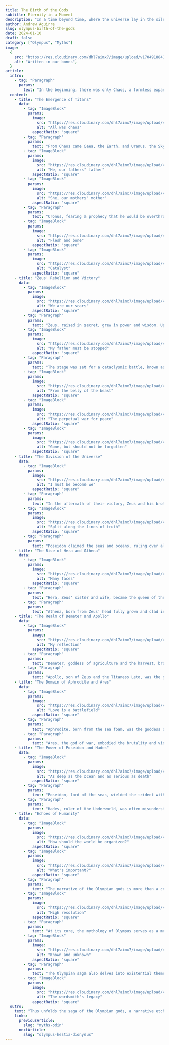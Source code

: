 ```yaml
---
title: The Birth of the Gods
subtitle: Eternity in a Moment
description: "In a time beyond time, where the universe lay in the silent embrace of Chaos, a saga begins. Here, in the depths of nothingness, the first seeds of existence are sown, heralding the birth of the Olympian gods. It's a narrative steeped in wonder and mystery, where each moment is a brushstroke on the canvas of creation, painting the rise of entities of immense power and wisdom."
author: Andrew Aguirre
slug: olympus-birth-of-the-gods
date: 2024-01-10
draft: false
category: ["Olympus", "Myths"]
image:
  {
    src: "https://res.cloudinary.com/dhl7aimx7/image/upload/v1704918841/001_jm8ylt.webp",
    alt: "Written in our bones",
  }
article:
  intro:
    - tag: "Paragraph"
      params:
        text: "In the beginning, there was only Chaos, a formless expanse. From this void emerged the first deities and titans, setting the stage for a saga of power, betrayal, and transformation. This is the story of the birth of the Olympian gods, a tale woven into the fabric of the universe, chronicling the ascent of the deities who would come to embody the forces of nature, human emotions, and the mysteries of existence."
  content:
    - title: "The Emergence of Titans"
      data:
        - tag: "ImageBlock"
          params:
            image:
              src: "https://res.cloudinary.com/dhl7aimx7/image/upload/v1704918841/002_burctk.webp"
              alt: "All was chaos"
            aspectRatio: "square"
        - tag: "Paragraph"
          params:
            text: "From Chaos came Gaea, the Earth, and Uranus, the Sky. Their union gave birth to the Titans, formidable beings who would lay the foundation of the world's order. Among them were Cronus and Rhea, destined to play pivotal roles in the shaping of the cosmos. These Titans embodied the raw, unbridled forces of nature, ruling over a primal world where the rules of the universe were yet to be written."
        - tag: "ImageBlock"
          params:
            image:
              src: "https://res.cloudinary.com/dhl7aimx7/image/upload/v1704918841/003_iu2znv.webp"
              alt: "He, our fathers' father"
            aspectRatio: "square"
        - tag: "ImageBlock"
          params:
            image:
              src: "https://res.cloudinary.com/dhl7aimx7/image/upload/v1704918841/004_usk6h9.webp"
              alt: "She, our mothers' mother"
            aspectRatio: "square"
        - tag: "Paragraph"
          params:
            text: "Cronus, fearing a prophecy that he would be overthrown by his offspring, swallowed each of his children at birth. Rhea, distraught and desperate, devised a plan to save her youngest, Zeus. She tricked Cronus by giving him a stone wrapped in swaddling clothes to swallow, while Zeus was whisked away to be raised in secret, setting the stage for a clash that would forever change the course of history."
        - tag: "ImageBlock"
          params:
            image:
              src: "https://res.cloudinary.com/dhl7aimx7/image/upload/v1704918841/005_eavn2e.webp"
              alt: "Flesh and bone"
            aspectRatio: "square"
        - tag: "ImageBlock"
          params:
            image:
              src: "https://res.cloudinary.com/dhl7aimx7/image/upload/v1704918841/006_pjhoqu.webp"
              alt: "Catalyst"
            aspectRatio: "square"
    - title: "Zeus' Rebellion and Victory"
      data:
        - tag: "ImageBlock"
          params:
            image:
              src: "https://res.cloudinary.com/dhl7aimx7/image/upload/v1704918841/007_vinrrm.webp"
              alt: "We are our scars"
            aspectRatio: "square"
        - tag: "Paragraph"
          params:
            text: "Zeus, raised in secret, grew in power and wisdom. Upon reaching adulthood, he sought to challenge his father, Cronus, and free his siblings. Aided by the titan Metis, Zeus tricked Cronus into drinking an emetic potion. The mighty Cronus disgorged the siblings he had consumed, and thus, Hestia, Demeter, Hera, Hades, and Poseidon were freed."
        - tag: "ImageBlock"
          params:
            image:
              src: "https://res.cloudinary.com/dhl7aimx7/image/upload/v1704918842/008_mwvbic.webp"
              alt: "My father must be stopped"
            aspectRatio: "square"
        - tag: "Paragraph"
          params:
            text: "The stage was set for a cataclysmic battle, known as the Titanomachy, pitting Zeus and his liberated siblings, along with allies among the Titans, against Cronus and his supporters. The war raged for ten long years, but ultimately, Zeus and his allies emerged victorious. The defeated Titans were cast into Tartarus, and Zeus became the ruler of the cosmos, marking the beginning of the reign of the Olympian gods."
        - tag: "ImageBlock"
          params:
            image:
              src: "https://res.cloudinary.com/dhl7aimx7/image/upload/v1704918842/009_y4lo2x.webp"
              alt: "From the belly of the beast"
            aspectRatio: "square"
        - tag: "ImageBlock"
          params:
            image:
              src: "https://res.cloudinary.com/dhl7aimx7/image/upload/v1704918842/010_gddgnr.webp"
              alt: "The perpetual war for peace"
            aspectRatio: "square"
        - tag: "ImageBlock"
          params:
            image:
              src: "https://res.cloudinary.com/dhl7aimx7/image/upload/v1704918842/012_uvarkc.webp"
              alt: "Gone, but should not be forgotten"
            aspectRatio: "square"
    - title: "The Division of the Universe"
      data:
        - tag: "ImageBlock"
          params:
            image:
              src: "https://res.cloudinary.com/dhl7aimx7/image/upload/v1704918842/013_tmioqv.webp"
              alt: "I must be become we"
            aspectRatio: "square"
        - tag: "Paragraph"
          params:
            text: "In the aftermath of their victory, Zeus and his brothers, Poseidon and Hades, cast lots to divide the universe among themselves. Zeus won the heavens, becoming the supreme ruler of gods and mortals. His authority was unmatched, and his will was law on Mount Olympus and beyond."
        - tag: "ImageBlock"
          params:
            image:
              src: "https://res.cloudinary.com/dhl7aimx7/image/upload/v1704918843/014_x1bpxw.webp"
              alt: "Split along the lines of truth"
            aspectRatio: "square"
        - tag: "Paragraph"
          params:
            text: "Poseidon claimed the seas and oceans, ruling over all creatures within and the watery realms themselves. Hades, drawing the unseen lot, became the ruler of the Underworld, the domain of the dead. Though each brother ruled their respective realms, their influence and power often intersected in the affairs of gods and mortals alike."
    - title: "The Rise of Hera and Athena"
      data:
        - tag: "ImageBlock"
          params:
            image:
              src: "https://res.cloudinary.com/dhl7aimx7/image/upload/v1704918843/015_fn2cad.webp"
              alt: "Many faces"
            aspectRatio: "square"
        - tag: "Paragraph"
          params:
            text: "Hera, Zeus' sister and wife, became the queen of the gods. She was revered as the goddess of marriage and childbirth, embodying the aspects of family and loyalty. Hera's relationship with Zeus was complex, marked by strife due to his infidelities, yet she remained an integral figure in the pantheon, revered and respected by gods and mortals."
        - tag: "Paragraph"
          params:
            text: "Athena, born from Zeus' head fully grown and clad in armor, symbolized wisdom, strategy, and warfare. Her birth was unique, signifying her importance as one of the most influential Olympian gods. Athena was revered for her intelligence and was often sought after for counsel in matters of war and peace, playing a crucial role in the lives of heroes and mortals."
    - title: "The Realm of Demeter and Apollo"
      data:
        - tag: "ImageBlock"
          params:
            image:
              src: "https://res.cloudinary.com/dhl7aimx7/image/upload/v1704918843/016_ho73qx.webp"
              alt: "My reflection"
            aspectRatio: "square"
        - tag: "Paragraph"
          params:
            text: "Demeter, goddess of agriculture and the harvest, brought fertility to the land. She was deeply connected to the cycle of life and death, a bond epitomized in the tale of her daughter, Persephone. Her grief during Persephone's absence from the earth brought winter, while her joy upon her return heralded spring, intertwining her emotions with the seasons."
        - tag: "Paragraph"
          params:
            text: "Apollo, son of Zeus and the Titaness Leto, was the god of light, music, and prophecy. His twin sister, Artemis, ruled the hunt and the moon. Apollo's oracle at Delphi was renowned throughout the ancient world, a place where mortals and gods alike sought guidance. His influence extended over the arts, healing, and the sun, making him a central figure in the Olympian order."
    - title: "The Domain of Aphrodite and Ares"
      data:
        - tag: "ImageBlock"
          params:
            image:
              src: "https://res.cloudinary.com/dhl7aimx7/image/upload/v1704918843/017_ursnvk.webp"
              alt: "Love is a battlefield"
            aspectRatio: "square"
        - tag: "Paragraph"
          params:
            text: "Aphrodite, born from the sea foam, was the goddess of love and beauty. Her powers influenced both gods and mortals, weaving the threads of desire and affection through the hearts of all. She often played a key role in the dramas of Olympus, her affairs and whims causing ripples across the heavens and earth."
        - tag: "Paragraph"
          params:
            text: "Ares, the god of war, embodied the brutality and violence of battle. Unlike Athena's strategic and wise approach to warfare, Ares reveled in the chaos and bloodshed. His tempestuous nature often brought him into conflict with other gods, yet his power and influence were undeniable in the human world, where war was a constant presence."
    - title: "The Power of Poseidon and Hades"
      data:
        - tag: "ImageBlock"
          params:
            image:
              src: "https://res.cloudinary.com/dhl7aimx7/image/upload/v1704918844/018_fqxepj.webp"
              alt: "As deep as the ocean and as serious as death"
            aspectRatio: "square"
        - tag: "Paragraph"
          params:
            text: "Poseidon, lord of the seas, wielded the trident with which he could stir or calm the waters. His mood influenced the ocean's state, from tranquil to tempestuous. Poseidon was also the creator of horses, gifting them to mankind, and his domain extended beneath the waves to the very floor of the ocean."
        - tag: "Paragraph"
          params:
            text: "Hades, ruler of the Underworld, was often misunderstood. While he was stern and implacable, he was also a fair judge of the souls that entered his realm. His kingdom was vast, containing the souls of the departed. Hades rarely left his shadowy domain, but his influence was felt whenever death touched the world of the living."
    - title: "Echoes of Humanity"
      data:
        - tag: "ImageBlock"
          params:
            image:
              src: "https://res.cloudinary.com/dhl7aimx7/image/upload/v1704918844/019_kn7mq3.webp"
              alt: "How should the world be organized?"
            aspectRatio: "square"
        - tag: "ImageBlock"
          params:
            image:
              src: "https://res.cloudinary.com/dhl7aimx7/image/upload/v1704918844/020_sb1bur.webp"
              alt: "What's important?"
            aspectRatio: "square"
        - tag: "Paragraph"
          params:
            text: "The narrative of the Olympian gods is more than a collection of mythological tales; it is a rich tapestry that reflects the complexities of human nature and the universal quest for understanding our place in the universe. Each deity, with their distinct personalities and domains, symbolizes different aspects of the human experience, from the depths of the subconscious to the heights of aspiration and creativity."
        - tag: "ImageBlock"
          params:
            image:
              src: "https://res.cloudinary.com/dhl7aimx7/image/upload/v1704918841/021_ghwuyu.webp"
              alt: "High resolution"
            aspectRatio: "square"
        - tag: "Paragraph"
          params:
            text: "At its core, the mythology of Olympus serves as a metaphorical framework for the exploration of human psychology and societal dynamics. The gods, with their immortal yet profoundly human traits – such as Zeus' leadership and occasional tyranny, Hera's maternal protectiveness intertwined with jealousy – offer insights into the virtues and vices inherent in humanity. The interplay between these divine characters mirrors the complexities of human relationships and societal structures."
        - tag: "ImageBlock"
          params:
            image:
              src: "https://res.cloudinary.com/dhl7aimx7/image/upload/v1704918841/022_yt9bw1.webp"
              alt: "Known and unknown"
            aspectRatio: "square"
        - tag: "Paragraph"
          params:
            text: "The Olympian saga also delves into existential themes, such as the search for meaning and the struggle against fate. The stories often highlight the tension between destiny and free will, a theme that resonates with the human condition. The gods themselves, despite their immense power, are subject to the decrees of Fate, just as humans are bound by the limits of their mortality and circumstances."
        - tag: "ImageBlock"
          params:
            image:
              src: "https://res.cloudinary.com/dhl7aimx7/image/upload/v1704918841/023_w1nam2.webp"
              alt: "The wordsmith's legacy"
            aspectRatio: "square"
  outro:
    text: "Thus unfolds the saga of the Olympian gods, a narrative etched into the annals of time. From the chaotic beginnings to the establishment of their divine order, these gods' stories are more than mere myth; they are the embodiment of human fears, hopes, and the eternal quest for understanding the mysteries of existence. In their tales, we find reflections of our own world, a mirror held up to the very essence of what it means to be human."
    links:
      previousArticle:
        slug: "myths-odin"
      nextArticle:
        slug: "olympus-hestia-dionysus"
---
```


